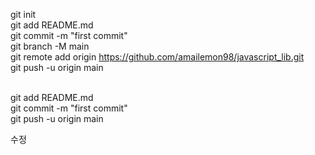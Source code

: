 git init <br>
git add README.md<br>
git commit -m "first commit"<br>
git branch -M main<br>
git remote add origin https://github.com/amailemon98/javascript_lib.git<br>
git push -u origin main<br><br>

git add README.md<br>
git commit -m "first commit"<br>
git push -u origin main

수정
